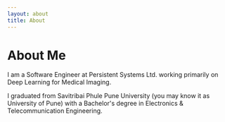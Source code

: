 ```yaml
---
layout: about
title: About
---
```


# About Me

I am a Software Engineer at Persistent Systems Ltd. working primarily on Deep Learning for Medical Imaging.

I graduated from Savitribai Phule Pune University (you may know it as University of Pune) with a Bachelor's degree in Electronics & Telecommunication Engineering.
